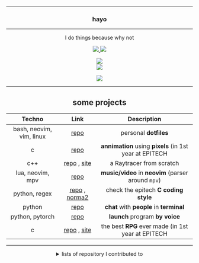 ------------------------------------------------------------------------------------
<h3 align='center'>
  hayo
</h3>

------------------------------------------------------------------------------------

<p align='center'>
  I do things because why not
</p>

<p align='center'>
  <a href="https://www.epitech.eu">
      <img src="https://saverio976.github.io/Saverio976/EPITECH.svg">
  </a>
  <a href="https://github.com/PoCInnovation">
      <img src="https://saverio976.github.io/Saverio976/POCINNOVATION.svg">
  </a>
</p>

<p align='center'>
  <img src="https://github-readme-stats.vercel.app/api?username=Saverio976&show_icons=true&count_private=true&theme=transparent&showicons=true" />
  <br/>
  <img src="https://github-readme-stats.vercel.app/api/top-langs/?username=Saverio976&&count_private=true&theme=transparent&layout=compact&langs_count=6" />
</p>

<p align='center'>
  <img src="https://saverio976.github.io/Saverio976/github-snake-dark.svg">
</p>

------------------------------------------------------------------------------------
<h2 align='center'>
  some projects
</h2>

<div align="center">

| Techno | Link | Description |
|:---:|:---:|:---:|
| bash, neovim, vim, linux  | [repo](https://github.com/Saverio976/dotfiles)                                                                                | personal **dotfiles** |
| c                         | [repo](https://github.com/Saverio976/ScreenSaver)                                                                             | **annimation** using **pixels** (in 1st year at EPITECH |
| c++                       | [repo](https://github.com/Saverio976/Raytracer) , [site](https://saverio976.github.io/Raytracer)                              | a Raytracer from scratch |
| lua, neovim, mpv          | [repo](https://github.com/Saverio976/music.nvim)                                                                              | **music/video** in **neovim** (parser around `mpv`) |
| python, regex             | [repo](https://github.com/Saverio976/NorMatrix) , [norma2](https://github.com/X-R-G-B/norma2)                                 | check the epitech **C coding style** |
| python                    | [repo](https://github.com/Saverio976/Chat-App-TUI)                                                                            | **chat** with **people** in **terminal** |
| python, pytorch           | [repo](https://github.com/Saverio976/bobot-inette)                                                                            | **launch** program **by voice** |
| c                         | [repo](https://github.com/X-R-G-B/FlashBackToTheFuture) , [site](https://x-r-g-b.github.io/html/creation_popup/fbttf.html)    | the best **RPG** ever made (in 1st year at EPITECH |

</div>

------------------------------------------------------------------------------------
<details align='center'>
  <summary>lists of repository I contributed to</summary>

<div align="center">

| |
|:---:|
| [github.com/PodsAdminSystemEpitechToulouse/Workshop-DockerLight](https://github.com/PodsAdminSystemEpitechToulouse/Workshop-DockerLight) |
| [github.com/PodsAdminSystemEpitechToulouse/ws-git-github](https://github.com/PodsAdminSystemEpitechToulouse/ws-git-github) |
| [github.com/PoCInnovation/alumi](https://github.com/PoCInnovation/alumi) |
| [github.com/facebook/zstd/pull/3795](https://github.com/facebook/zstd/pull/3795) |
| [github.com/vlang/v/pull/19224](https://github.com/vlang/v/pull/19224) |
| [github.com/ansible-collections/community.general/pull/8037](https://github.com/ansible-collections/community.general/pull/8037) |
| [github.com/BenjosBourge/Arcade-MarioKart](https://github.com/BenjosBourge/Arcade-MarioKart/pull/1) |

</div>

</details>
